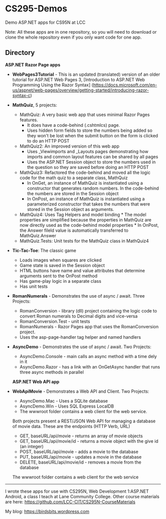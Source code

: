 # CS295-Demos
Demo ASP.NET apps for CS95N at LCC

Note: All these apps are in one repository, so you will
need to download or clone the whole repository even if you
only want code for one app.

## Directory

__ASP.NET Razor Page apps__
* __WebPages3Tutorial__ - This is an updated (translated) version of an older tutorial for ASP.NET Web Pages 3, 
  [Introduction to ASP.NET Web Programming Using the Razor Syntax]
  (https://docs.microsoft.com/en-us/aspnet/web-pages/overview/getting-started/introducing-razor-syntax-c)
   
* __MathQuiz__, 5 projects:
  * MathQuiz: A very basic web app that uses minimal Razor Pages features. 
      * It does have a code-behind (.cshtmlcs) page.
      * Uses hidden form fields to store the numbers being added so they won't be lost when the submit button on the form is clicked to do an HTTP POST
  * MathQuiz2: An improved version of this web app
      * Uses _Viewimports and _Layouts pages demonstrating how imports and common layout features can be shared by all pages
      * Uses the ASP.NET Session object to store the numbers used in the question so they are saved before doing an HTTP POST
  * MathQuiz3: Refactored the code-behind and moved all the logic code for the math quiz to a separate class, MathQuiz
      * In OnGet, an instance of MathQuiz is instantiated using a constructor that generates random numbers. In the code-behind the numbers are stored in the Session object
      * In OnPost, an instance of MathQuiz is instantiated using a parameterized constructor that takes the numbers that were stored in the Session object as arguments.
  * MathQuiz4: Uses Tag Helpers and model binding
        * The model properties are simplified because the properties in MathQuiz are now directly used as the code-behind model properties
        * In OnPost, the Answer fileld value is automatically transferred to MathQuiz.Answer
  * MathQuiz.Tests: Unit tests for the MathQuiz class in MathQuiz4

* __Tic-Tac-Toe__: The classic game
  * Loads images when squares are clicked
  * Game state is saved in the Session object
  * HTML buttons have name and value attributes that determine arguments sent to the OnPost method
  * Has game-play logic in a separate class
  * Has unit tests

* __RomanNumerals__ - Demonstrates the use of async / await. Three Projects:
    * RomanConversion - library (dll) project containing the logic code to convert Roman numerals to Decimal digits and vice-versa
    * RomanConversion.Test - unit tests
    * RomanNumerals - Razor Pages app that uses the RomanConversion project.
     * Uses the asp-page-handler tag helper and named handlers

* __AsyncDemo__ - Demonstrates the use of async / await.
  Two Projects:
  * AsyncDemo.Console - main calls an async method with a time dely in it
  * AsyncDemo.Razor - has a link with an OnGetAsync handler that runs three async methods in parallel

  __ASP.NET Web API app__

* __WebApiMovie__ - Demonstrates a Web API and Client.
  Two Projects:
  * AsyncDemo.Mac - Uses a SQLite database
  * AsyncDemo.Win - Uses SQL Express LocalDB
  * The wwwroot folder contains a web client for the web service.
  
  Both projects present a REST/JSON Web API for managing a database of movie data. These are the endpoints (HTTP Verb, URL)
  * GET, baseURL/api/movie - returns an array of movie objects
  * GET, baseURL/api/movie/id - returns a movie object with the give id (an integer)
  * POST, baseURL/api/movie - adds a movie to the database
  * PUT, baseURL/api/movie - updates a movie in the database
  * DELETE, baseURL/api/movie/id - removes a movie from the database

  The wwwroot folder contains a web client for the web service

----

I wrote these apps for use with CS295N, Web Development 1:ASP.NET Android, a class I teach at Lane Community College. Other course materials are here: <https://github.com/LCC-CIT/CS295N-CourseMaterials>

My blog:
<https://birdsbits.wordpress.com>
